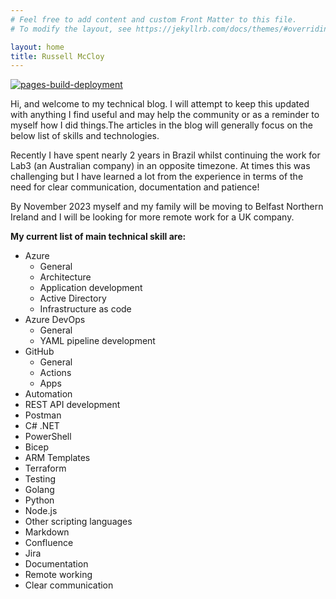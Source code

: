 ```yaml
---
# Feel free to add content and custom Front Matter to this file.
# To modify the layout, see https://jekyllrb.com/docs/themes/#overriding-theme-defaults

layout: home
title: Russell McCloy
---
```


[![pages-build-deployment](https://github.com/russellmccloy/russellmccloy.github.io/actions/workflows/pages/pages-build-deployment/badge.svg)](https://github.com/russellmccloy/russellmccloy.github.io/actions/workflows/pages/pages-build-deployment)

Hi, and welcome to my technical blog. I will attempt to keep this updated with anything I find useful and may help the community or as a reminder to myself how I did things.The articles in the blog will generally focus on the below list of skills and technologies.

Recently I have spent nearly 2 years in Brazil whilst continuing the work for Lab3 (an Australian company) in an opposite timezone. At times this was challenging  but I have learned a lot from the experience in terms of the need for clear communication, documentation and patience!

By November 2023 myself and my family will be moving to Belfast Northern Ireland and I will be looking for more remote work for a UK company.

**My current list of main technical skill are:**

- Azure
  - General
  - Architecture
  - Application development
  - Active Directory
  - Infrastructure as code
- Azure DevOps
  - General
  - YAML pipeline development
- GitHub
  - General
  - Actions
  - Apps
- Automation
- REST API development
- Postman
- C# .NET
- PowerShell
- Bicep
- ARM Templates
- Terraform
- Testing
- Golang
- Python
- Node.js
- Other scripting languages
- Markdown
- Confluence
- Jira
- Documentation
- Remote working
- Clear communication

